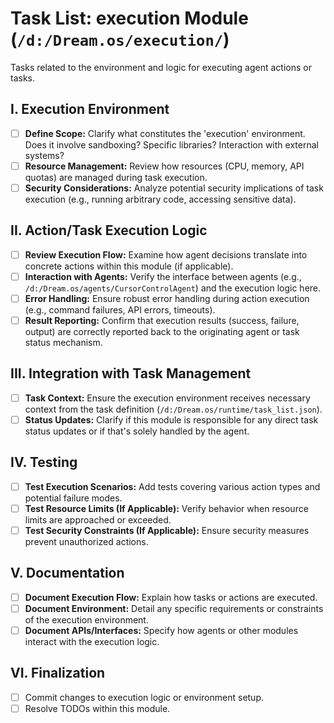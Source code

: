 # Task List: execution Module (`/d:/Dream.os/execution/`)

Tasks related to the environment and logic for executing agent actions or tasks.

## I. Execution Environment

-   [ ] **Define Scope:** Clarify what constitutes the 'execution' environment. Does it involve sandboxing? Specific libraries? Interaction with external systems?
-   [ ] **Resource Management:** Review how resources (CPU, memory, API quotas) are managed during task execution.
-   [ ] **Security Considerations:** Analyze potential security implications of task execution (e.g., running arbitrary code, accessing sensitive data).

## II. Action/Task Execution Logic

-   [ ] **Review Execution Flow:** Examine how agent decisions translate into concrete actions within this module (if applicable).
-   [ ] **Interaction with Agents:** Verify the interface between agents (e.g., `/d:/Dream.os/agents/CursorControlAgent`) and the execution logic here.
-   [ ] **Error Handling:** Ensure robust error handling during action execution (e.g., command failures, API errors, timeouts).
-   [ ] **Result Reporting:** Confirm that execution results (success, failure, output) are correctly reported back to the originating agent or task status mechanism.

## III. Integration with Task Management

-   [ ] **Task Context:** Ensure the execution environment receives necessary context from the task definition (`/d:/Dream.os/runtime/task_list.json`).
-   [ ] **Status Updates:** Clarify if this module is responsible for any direct task status updates or if that's solely handled by the agent.

## IV. Testing

-   [ ] **Test Execution Scenarios:** Add tests covering various action types and potential failure modes.
-   [ ] **Test Resource Limits (If Applicable):** Verify behavior when resource limits are approached or exceeded.
-   [ ] **Test Security Constraints (If Applicable):** Ensure security measures prevent unauthorized actions.

## V. Documentation

-   [ ] **Document Execution Flow:** Explain how tasks or actions are executed.
-   [ ] **Document Environment:** Detail any specific requirements or constraints of the execution environment.
-   [ ] **Document APIs/Interfaces:** Specify how agents or other modules interact with the execution logic.

## VI. Finalization

-   [ ] Commit changes to execution logic or environment setup.
-   [ ] Resolve TODOs within this module. 